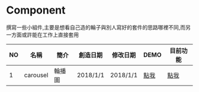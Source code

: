 # Component

撰寫一些小組件,主要是想看自己造的輪子與別人寫好的套件的思路哪裡不同,而另一方面或許能在工作上直接套用




|NO|名稱 | 簡介 | 創造日期|修改日期| DEMO|目前功能| 
|-----|-----|-----|------|-----|-----|-----|
|1| carousel |輪播圖 |2018/1/1|2018/1/1|[點我](https://leowangj.github.io/Component/carousel/index.html)|[點我](https://github.com/LeoWangJ/Component/tree/master/carousel)
